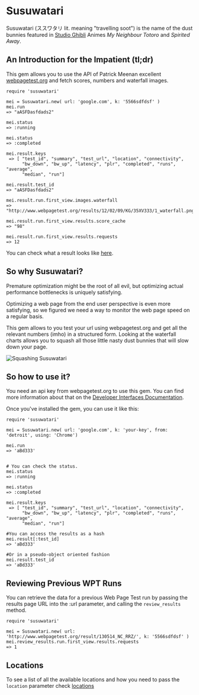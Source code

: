 Susuwatari
===

Susuwatari (ススワタリ lit. meaning "travelling soot") is the name of the dust bunnies featured in [Studio Ghibli](http://en.wikipedia.org/wiki/Studio_Ghibli) Animes _My Neighbour Totoro_ and _Spirited Away_.


An Introduction for the Impatient (tl;dr)
---

This gem allows you to use the API of Patrick Meenan excellent [webpagetest.org](http://www.webpagetest.org) and fetch scores, numbers and waterfall images.

    require 'susuwatari'

    mei = Susuwatari.new( url: 'google.com', k: '5566sdfdsf' )
    mei.run
    => "aASFDasfdads2"

    mei.status
    => :running

    mei.status
    => :completed

    mei.result.keys
     => [ "test_id", "summary", "test_url", "location", "connectivity",
          "bw_down", "bw_up", "latency", "plr", "completed", "runs", "average",
          "median", "run"]

    mei.result.test_id
    => "aASFDasfdads2"

    mei.result.run.first_view.images.waterfall
    => "http://www.webpagetest.org/results/12/02/09/KG/35XV333/1_waterfall.png"

    mei.result.run.first_view.results.score_cache
    => "98"

    mei.result.run.first_view.results.requests
    => 12

You can check what a result looks like [here](https://sites.google.com/a/webpagetest.org/docs/advanced-features/webpagetest-restful-apis#TOC-Getting-test-results).

So why Susuwatari?
---

Premature optimization might be the root of all evil, but optimizing actual performance bottlenecks is uniquely satisfying.

Optimizing a web page from the end user perspective is even more satisfying, so we figured we need a way to monitor the web page speed on a regular basis.

This gem allows to you test your url using webpagetest.org and get all the relevant numbers (imho) in a structured form. Looking at the waterfall charts allows you to squash all those little nasty dust bunnies that will slow down your page.

![Squashing Susuwatari](http://dl.dropbox.com/u/3878602/ToShare/lk6r97NoeA1qzgeh8o1_500.gif "Squashing Susuwatari")

So how to use it?
---
You need an api key from webpagetest.org to use this gem. You can find more information about that on the [Developer Interfaces Documentation](https://sites.google.com/a/webpagetest.org/docs/advanced-features).

Once you've installed the gem, you can use it like this:

    require 'susuwatari'

    mei = Susuwatari.new( url: 'google.com', k: 'your-key', from: 'detroit', using: 'Chrome')

    mei.run
    => 'aBd333'


    # You can check the status.
    mei.status
    => :running

    mei.status
    => :completed

    mei.result.keys
     => [ "test_id", "summary", "test_url", "location", "connectivity",
          "bw_down", "bw_up", "latency", "plr", "completed", "runs", "average",
          "median", "run"]

    #You can access the results as a hash
    mei.result[:test_id]
    => 'aBd333'

    #Or in a pseudo-object oriented fashion
    mei.result.test_id
    => 'aBd333'

Reviewing Previous WPT Runs
----
You can retrieve the data for a previous Web Page Test run by passing the
results page URL into the :url parameter, and calling the `review_results`
method.

    require 'susuwatari'

    mei = Susuwatari.new( url: 'http://www.webpagetest.org/result/130514_NC_RRZ/', k: '5566sdfdsf' )
    mei.review_results.run.first_view.results.requests
    => 1

Locations
----
To see a list of all the available locations and how you need to pass
the `location` parameter check [locations](http://www.webpagetest.org/getLocations.php)

